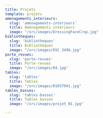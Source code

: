 ```yaml
---
title: Projets
template: projets
amenagements_interieurs:
  slug: 'amenagements-interieurs'
  title: Aménagements intérieurs
  image: "/src/images/DressingFaceCrop.jpg"
bibliotheques:
  slug: 'bibliotheques'
  title: Bibliothèques
  image: "/src/images/DSC_3496.jpg"
porte_revues:
  slug: 'porte-revues'
  title: Porte-revues
  image: "/src/images/04.jpg"
tables:
  slug: 'tables'
  title: Tables
  image: "/src/images/01037941.jpg"
tables_basses:
  slug: 'tables-basses'
  title: Tables basses
  image: "/src/images/projet_01.jpg"

---
```


